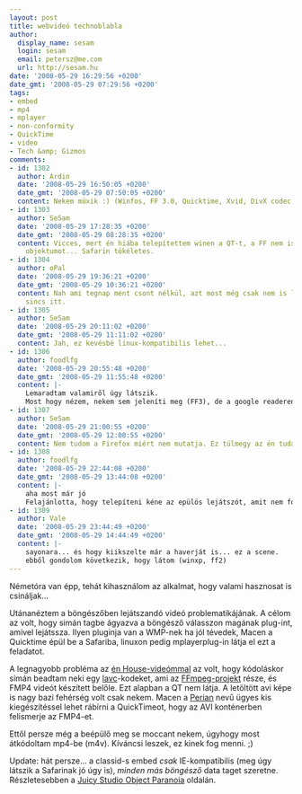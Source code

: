 ```yaml
---
layout: post
title: webvideó technoblabla
author:
  display_name: sesam
  login: sesam
  email: petersz@me.com
  url: http://sesam.hu
date: '2008-05-29 16:29:56 +0200'
date_gmt: '2008-05-29 07:29:56 +0200'
tags:
- embed
- mp4
- mplayer
- non-conformity
- QuickTime
- video
- Tech &amp; Gizmos
comments:
- id: 1302
  author: Ardin
  date: '2008-05-29 16:50:05 +0200'
  date_gmt: '2008-05-29 07:50:05 +0200'
  content: Nekem müxik :) (Winfos, FF 3.0, Quicktime, Xvid, DivX codec telepítve)
- id: 1303
  author: SeSam
  date: '2008-05-29 17:28:35 +0200'
  date_gmt: '2008-05-29 08:28:35 +0200'
  content: Vicces, mert én hiába telepítettem winen a QT-t, a FF nem is teszi ki az
    objektumot... Safarin tökéletes.
- id: 1304
  author: oPal
  date: '2008-05-29 19:36:21 +0200'
  date_gmt: '2008-05-29 10:36:21 +0200'
  content: Nah ami tegnap ment csont nélkül, azt most még csak nem is látom. az objektum
    sincs itt.
- id: 1305
  author: SeSam
  date: '2008-05-29 20:11:02 +0200'
  date_gmt: '2008-05-29 11:11:02 +0200'
  content: Jah, ez kevésbé linux-kompatibilis lehet...
- id: 1306
  author: foodlfg
  date: '2008-05-29 20:55:48 +0200'
  date_gmt: '2008-05-29 11:55:48 +0200'
  content: |-
    Lemaradtam valamiről úgy látszik.
    Most hogy nézem, nekem sem jeleníti meg (FF3), de a google readeren keresztül letöltöttem. Szóval úgy megy :P
- id: 1307
  author: SeSam
  date: '2008-05-29 21:00:55 +0200'
  date_gmt: '2008-05-29 12:00:55 +0200'
  content: Nem tudom a Firefox miért nem mutatja. Ez túlmegy az én tudásomon.
- id: 1308
  author: foodlfg
  date: '2008-05-29 22:44:08 +0200'
  date_gmt: '2008-05-29 13:44:08 +0200'
  content: |-
    aha most már jó
    Felajánlotta, hogy telepíteni kéne az epülös lejátszót, amit nem fogok, de legalább már látja, hogy ott van. (:
- id: 1309
  author: Vale
  date: '2008-05-29 23:44:49 +0200'
  date_gmt: '2008-05-29 14:44:49 +0200'
  content: |-
    sayonara... és hogy kiikszelte már a haverját is... ez a scene.
    ebből gondolom következik, hogy látom (winxp, ff2)
---
```


Németóra van épp, tehát kihasználom az alkalmat, hogy valami hasznosat is csináljak...

Utánanéztem a böngészőben lejátszandó videó problematikájának. A célom az volt, hogy simán <object> tagbe ágyazva a böngésző válasszon magának plug-int, amivel lejátssza. Ilyen pluginja van a WMP-nek ha jól tévedek, Macen a Quicktime épül be a Safariba, linuxon pedig mplayerplug-in látja el ezt a feladatot.

A legnagyobb probléma az [én House-videómmal](http://sesam.hu/2008/05/27/nonkonformitas-es-a-youtube-tartalomellenorzese) az volt, hogy kódoláskor simán beadtam neki egy [lavc](http://en.wikipedia.org/wiki/Libavcodec)-kodeket, ami az [FFmpeg-projekt](http://en.wikipedia.org/wiki/Ffmpeg) része, és FMP4 videót készített belőle. Ezt alapban a QT nem látja. A letöltött avi képe is nagy bazi fehérség volt csak nekem. Macen a [Perian](http://perian.org) nevű ügyes kis kiegészítéssel lehet rábírni a QuickTimeot, hogy az AVI konténerben felismerje az FMP4-et.

Ettől persze még a beépülő meg se moccant nekem, úgyhogy most átkódoltam mp4-be (m4v). Kíváncsi leszek, ez kinek fog menni. ;)

Update: hát persze... a classid-s embed _csak_ IE-kompatibilis (meg úgy látszik a Safarinak jó úgy is), _minden más böngésző_ data taget szeretne. Részletesebben a [Juicy Studio Object Paranoia](http://juicystudio.com/article/object-paranoia.php) oldalán.
